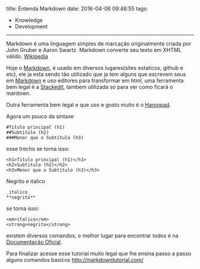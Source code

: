 title: Entenda Markdown
date: 2016-04-06 09:46:55
tags:
- Knowledge
- Development
---
Markdown é uma linguagem simples de marcação originalmente criada por John Gruber e Aaron Swartz. Markdown converte seu texto em XHTML válido. [Wikipedia](https://pt.wikipedia.org/wiki/Markdown "Descrição da wikipedia")
<!--more-->
Hoje o [Markdown](http://daringfireball.net/projects/markdown/ "Documentação Oficial"), é usado em diversos lugares(sites estaticos, github e etc), ele ja esta sendo tão utilizado que ja tem alguns que escrevem seus em [Markdown](http://daringfireball.net/projects/markdown/ "Documentação Oficial") e uso editores para transformar em html, uma ferramenta bem legal é a [Stackedit](https://stackedit.io/editor "Ferramenta Online"), tambem utilizada so para ver como ficará o mardown.

Outra ferramenta bem legal e que uso e gosto muito é o [Haroopad](http://pad.haroopress.com/user.html "Site Oficial").

Agora um pouco da sintaxe
```
#Titulo principal (h1)
##Subtitulo (h2)
###Menor que o Subtítulo (h3)
```
esse trecho se torna isso:
```
<h1>Titulo principal (h1)</h1>
<h2>Subtitulo (h2)</h2>
<h3>Menor que o Subtítulo (h3)</h3>
```

Negrito e italico
```
_italico_
**negrito**
```
se torna isso:
```
<em>italico</em>
<strong>negrito</strong>
```

existem diversos comandos, o melhor lugar para encontrar todos é na [Documentação Oficial](http://daringfireball.net/projects/markdown/ "Documentação Oficial").

Para finalizar acesse esse tutorial muito legal que lhe ensina passo a passo alguns comandos basicos
http://markdowntutorial.com/
